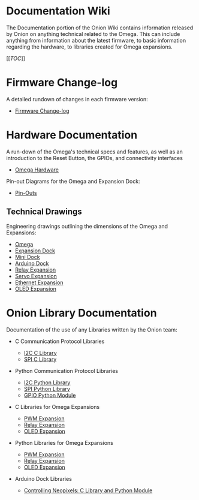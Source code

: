 # Documentation Wiki

The Documentation portion of the Onion Wiki contains information released by Onion on anything technical related to the Omega. This can include anything from information about the latest firmware, to basic information regarding the hardware, to libraries created for Omega expansions.

[[_TOC_]]



[//]: # (Firmware Change-log)

# Firmware Change-log

A detailed rundown of changes in each firmware version:
* [Firmware Change-log](./Firmware-Changelog)



[//]: # (Hardware Documentation)

# Hardware Documentation

A run-down of the Omega's technical specs and features, as well as an introduction to the Reset Button, the GPIOs, and connectivity interfaces
* [Omega Hardware](./Hardware/Omega-Hardware)


Pin-out Diagrams for the Omega and Expansion Dock:
* [Pin-Outs](./Hardware/Pinout-Diagram)


## Technical Drawings

Engineering drawings outlining the dimensions of the Omega and Expansions:
* [Omega](./Hardware/Technical-Drawings/OMEGA_DRAWING.pdf)
* [Expansion Dock](./Hardware/Technical-Drawings/EXPANSION_DOCK_DRAWING.pdf)
* [Mini Dock](./Hardware/Technical-Drawings/MINI_DOCK_DRAWING.pdf)
* [Arduino Dock](./Hardware/Technical-Drawings/ARDUINO_DOCK_DRAWING.PDF)
* [Relay Expansion](./Hardware/Technical-Drawings/RELAY_EXPANSION_DRAWING.PDF)
* [Servo Expansion](./Hardware/Technical-Drawings/SERVO_EXPANSION_DRAWING.PDF)
* [Ethernet Expansion](./Hardware/Technical-Drawings/ETHERNET_EXPANSION_DRAWING.PDF)
* [OLED Expansion](./Hardware/Technical-Drawings/OLED_EXPANSION_DRAWING.PDF)



[//]: # (Onion Library Documentation)

# Onion Library Documentation

Documentation of the use of any Libraries written by the Onion team:

* C Communication Protocol Libraries
  * [I2C C Library](./Libraries/I2C-Library_C)
  * [SPI C Library](./Libraries/SPI_Library_C)
* Python Communication Protocol Libraries
  * [I2C Python Library](./Libraries/I2C-Library_Python)
  * [SPI Python Library](./Libraries/SPI_Library_Python)
  * [GPIO Python Module](./Libraries/GPIO-Library)
* C Libraries for Omega Expansions
  * [PWM Expansion](./Libraries/pwm-expansion-library-c-documentation)
  * [Relay Expansion](./Libraries/relay-expansion-library-c-documentation)
  * [OLED Expansion](./Libraries/oled-expansion-library-c-documentation)
* Python Libraries for Omega Expansions
  * [PWM Expansion](./Libraries/pwm-python-module)
  * [Relay Expansion](./Libraries/relay-python-module)
  * [OLED Expansion](./Libraries/oled-python-module)
  
* Arduino Dock Libraries
  * [Controlling Neopixels: C Library and Python Module](./Libraries/Arduino-Dock-Neopixel-Library)
